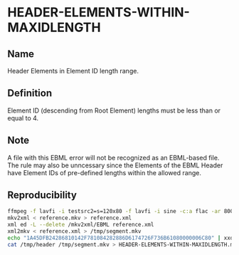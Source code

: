 # HEADER-ELEMENTS-WITHIN-MAXIDLENGTH

## Name

Header Elements in Element ID length range.

## Definition

Element ID (descending from Root Element) lengths must be less than or equal to 4.

## Note
A file with this EBML error will not be recognized as an EBML-based file. The rule may also be unncessary since the Elements of the EBML Header have Element IDs of pre-defined lengths within the allowed range.

## Reproducibility
```sh
ffmpeg -f lavfi -i testsrc2=s=120x80 -f lavfi -i sine -c:a flac -ar 8000 -vframes 2 -c:v ffv1 -level 3 -c:a flac -g 1 -y reference.mkv
mkv2xml < reference.mkv > reference.xml
xml ed -L --delete /mkv2xml/EBML reference.xml
xml2mkv < reference.xml > /tmp/segment.mkv
echo "1A45DFB24286810142F781084282886D6174726F736B61080000006C80" | xxd -r -ps > /tmp/header
cat /tmp/header /tmp/segment.mkv > HEADER-ELEMENTS-WITHIN-MAXIDLENGTH.mkv
```
